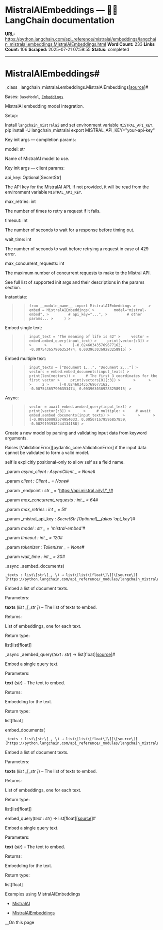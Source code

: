 # MistralAIEmbeddings — 🦜🔗 LangChain  documentation

**URL:** https://python.langchain.com/api_reference/mistralai/embeddings/langchain_mistralai.embeddings.MistralAIEmbeddings.html
**Word Count:** 233
**Links Count:** 106
**Scraped:** 2025-07-21 07:59:55
**Status:** completed

---

# MistralAIEmbeddings\#

_class _langchain\_mistralai.embeddings.MistralAIEmbeddings[\[source\]](https://python.langchain.com/api_reference/_modules/langchain_mistralai/embeddings.html#MistralAIEmbeddings)\#     

Bases: `BaseModel`, [`Embeddings`](https://python.langchain.com/api_reference/core/embeddings/langchain_core.embeddings.embeddings.Embeddings.html#langchain_core.embeddings.embeddings.Embeddings "langchain_core.embeddings.embeddings.Embeddings")

MistralAI embedding model integration.

Setup:     

Install `langchain_mistralai` and set environment variable `MISTRAL_API_KEY`.               pip install -U langchain_mistralai     export MISTRAL_API_KEY="your-api-key"     

Key init args — completion params:     

model: str     

Name of MistralAI model to use.

Key init args — client params:     

api\_key: Optional\[SecretStr\]     

The API key for the MistralAI API. If not provided, it will be read from the environment variable `MISTRAL_API_KEY`.

max\_retries: int     

The number of times to retry a request if it fails.

timeout: int     

The number of seconds to wait for a response before timing out.

wait\_time: int     

The number of seconds to wait before retrying a request in case of 429 error.

max\_concurrent\_requests: int     

The maximum number of concurrent requests to make to the Mistral API.

See full list of supported init args and their descriptions in the params section.

Instantiate:

>  >     from __module_name__ import MistralAIEmbeddings >      >     embed = MistralAIEmbeddings( >         model="mistral-embed", >         # api_key="...", >         # other params... >     ) >     

Embed single text:

>  >     input_text = "The meaning of life is 42" >     vector = embed.embed_query(input_text) >     print(vector[:3]) >      >      >      >     [-0.024603435769677162, -0.007543657906353474, 0.0039630369283258915] >     

Embed multiple text:

>  >     input_texts = ["Document 1...", "Document 2..."] >     vectors = embed.embed_documents(input_texts) >     print(len(vectors)) >     # The first 3 coordinates for the first vector >     print(vectors[0][:3]) >      >      >      >     2 >     [-0.024603435769677162, -0.007543657906353474, 0.0039630369283258915] >     

Async:

>  >     vector = await embed.aembed_query(input_text) >     print(vector[:3]) >      >     # multiple: >     # await embed.aembed_documents(input_texts) >      >      >      >     [-0.009100092574954033, 0.005071679595857859, -0.0029193938244134188] >     

Create a new model by parsing and validating input data from keyword arguments.

Raises \[ValidationError\]\[pydantic\_core.ValidationError\] if the input data cannot be validated to form a valid model.

self is explicitly positional-only to allow self as a field name.

_param _async\_client _: AsyncClient_ _ = None_\#     

_param _client _: Client_ _ = None_\#     

_param _endpoint _: str_ _ = 'https://api.mistral.ai/v1/'_\#     

_param _max\_concurrent\_requests _: int_ _ = 64_\#     

_param _max\_retries _: int_ _ = 5_\#     

_param _mistral\_api\_key _: SecretStr_ _\[Optional\]__\(alias 'api\_key'\)_\#     

_param _model _: str_ _ = 'mistral-embed'_\#     

_param _timeout _: int_ _ = 120_\#     

_param _tokenizer _: Tokenizer_ _ = None_\#     

_param _wait\_time _: int_ _ = 30_\#     

_async _aembed\_documents\(

    _texts : list\[str\]_, \) → list\[list\[float\]\][\[source\]](https://python.langchain.com/api_reference/_modules/langchain_mistralai/embeddings.html#MistralAIEmbeddings.aembed_documents)\#     

Embed a list of document texts.

Parameters:     

**texts** \(_list_ _\[__str_ _\]_\) – The list of texts to embed.

Returns:     

List of embeddings, one for each text.

Return type:     

list\[list\[float\]\]

_async _aembed\_query\(_text : str_\) → list\[float\][\[source\]](https://python.langchain.com/api_reference/_modules/langchain_mistralai/embeddings.html#MistralAIEmbeddings.aembed_query)\#     

Embed a single query text.

Parameters:     

**text** \(_str_\) – The text to embed.

Returns:     

Embedding for the text.

Return type:     

list\[float\]

embed\_documents\(

    _texts : list\[str\]_, \) → list\[list\[float\]\][\[source\]](https://python.langchain.com/api_reference/_modules/langchain_mistralai/embeddings.html#MistralAIEmbeddings.embed_documents)\#     

Embed a list of document texts.

Parameters:     

**texts** \(_list_ _\[__str_ _\]_\) – The list of texts to embed.

Returns:     

List of embeddings, one for each text.

Return type:     

list\[list\[float\]\]

embed\_query\(_text : str_\) → list\[float\][\[source\]](https://python.langchain.com/api_reference/_modules/langchain_mistralai/embeddings.html#MistralAIEmbeddings.embed_query)\#     

Embed a single query text.

Parameters:     

**text** \(_str_\) – The text to embed.

Returns:     

Embedding for the text.

Return type:     

list\[float\]

Examples using MistralAIEmbeddings

  * [MistralAI](https://python.langchain.com/docs/integrations/providers/mistralai/)

  * [MistralAIEmbeddings](https://python.langchain.com/docs/integrations/text_embedding/mistralai/)

__On this page